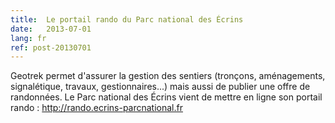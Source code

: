 ```yaml
---
title:  Le portail rando du Parc national des Écrins
date:   2013-07-01
lang: fr
ref: post-20130701
---
```


Geotrek permet d'assurer la gestion des sentiers (tronçons, aménagements, signalétique, travaux, gestionnaires...) mais aussi de publier une offre de randonnées. Le Parc national des Écrins vient de mettre en ligne son portail rando : <a target="_blank" href="http://rando.ecrins-parcnational.fr">http://rando.ecrins-parcnational.fr</a>